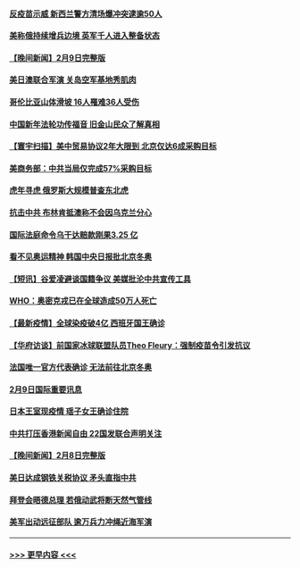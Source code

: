#### [反疫苗示威 新西兰警方清场爆冲突逮逾50人](../pages/prog202/a103344392.md?t=02101401) 
#### [美称俄持续增兵边境 英军千人进入整备状态](../pages/prog202/a103344319.md?t=02101401) 
#### [【晚间新闻】2月9日完整版](../pages/prog202/a103344285.md?t=02101401) 
#### [美日澳联合军演 关岛空军基地秀肌肉](../pages/prog202/a103344030.md?t=02101401) 
#### [哥伦比亚山体滑坡 16人罹难36人受伤](../pages/prog202/a103344049.md?t=02101401) 
#### [中国新年法轮功传福音 旧金山民众了解真相](../pages/prog202/a103343695.md?t=02101401) 
#### [【寰宇扫描】美中贸易协议2年大限到 北京仅达6成采购目标](../pages/prog202/a103344044.md?t=02101401) 
#### [美商务部：中共当局仅完成57%采购目标](../pages/prog202/a103344107.md?t=02101401) 
#### [虎年寻虎 俄罗斯大规模普查东北虎](../pages/prog202/a103344082.md?t=02101401) 
#### [抗击中共 布林肯抵澳称不会因乌克兰分心](../pages/prog202/a103344116.md?t=02101401) 
#### [国际法庭命令乌干达赔款刚果3.25 亿](../pages/prog202/a103344105.md?t=02101401) 
#### [看不见奥运精神 韩国中央日报批北京冬奥](../pages/prog202/a103344100.md?t=02101401) 
#### [【短讯】谷爱凌避谈国籍争议 美媒批沦中共宣传工具](../pages/prog202/a103344076.md?t=02101401) 
#### [WHO：奥密克戎已在全球造成50万人死亡](../pages/prog202/a103344154.md?t=02101401) 
#### [【最新疫情】全球染疫破4亿 西班牙国王确诊](../pages/prog202/a103343904.md?t=02101401) 
#### [【华府访谈】前国家冰球联盟队员Theo Fleury：强制疫苗令引发抗议](../pages/prog202/a103343856.md?t=02101401) 
#### [法国唯一官方代表确诊 无法前往北京冬奥](../pages/prog202/a103343780.md?t=02101401) 
#### [2月9日国际重要讯息](../pages/prog202/a103343616.md?t=02101401) 
#### [日本王室现疫情 瑶子女王确诊住院](../pages/prog202/a103343604.md?t=02101401) 
#### [中共打压香港新闻自由   22国发联合声明关注](../pages/prog202/a103343481.md?t=02101401) 
#### [【晚间新闻】2月8日完整版](../pages/prog202/a103343381.md?t=02101401) 
#### [美日达成钢铁关税协议 矛头直指中共](../pages/prog202/a103343161.md?t=02101401) 
#### [拜登会晤德总理 若俄动武将断天然气管线](../pages/prog202/a103343189.md?t=02101401) 
#### [美军出动远征部队 逾万兵力冲绳近海军演](../pages/prog202/a103343156.md?t=02101401) 

----
#### [ >>> 更早内容 <<< ](../indexes/prog202-earlier.md)

